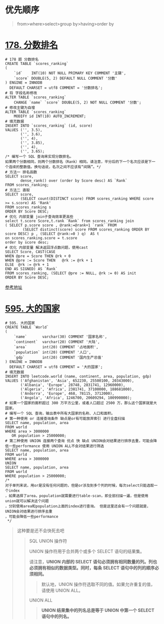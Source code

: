 # 优先顺序

>  from>where>select>group by>having>order by



# [178. 分数排名](https://leetcode-cn.com/problems/rank-scores/)

```mysql
# 178 题 分数排名
CREATE TABLE `scores_ranking`
(
    `id`    INT(10) NOT NULL PRIMARY KEY COMMENT '主键',
    `score` DOUBLE(5, 2) DEFAULT NULL COMMENT '分数'
) ENGINE = INNODB
  DEFAULT CHARSET = utf8 COMMENT = '分数排名';
# 将 字段名称修改
ALTER TABLE `scores_ranking`
    CHANGE `name` `score` DOUBLE(5, 2) NOT NULL COMMENT '分数';
# 修改主键为自增
ALTER TABLE `scores_ranking`
    MODIFY id INT(10) AUTO_INCREMENT;
# 填充数据
INSERT INTO `scores_ranking` (id, score)
VALUES ('', 3.5),
       ('', 3.6),
       ('', 4),
       ('', 3.85),
       ('', 4),
       ('', 3.65);
/* 编写一个 SQL 查询来实现分数排名。
如果两个分数相同，则两个分数排名（Rank）相同。请注意，平分后的下一个名次应该是下一个连续的整数值。换句话说，名次之间不应该有“间隔”。*/
# 方法一 排名函数
SELECT score,
       dense_rank() over (order by Score desc) AS `Rank`
FROM scores_ranking;
# 方法二 直取
SELECT score,
       (SELECT count(DISTINCT score) FROM scores_ranking WHERE score >= s.score) AS 'Rank'
FROM scores_ranking s
ORDER BY Score DESC;
# 优化 内部变量 join子查询效率更高些
select t.score Score,t.rank `Rank` from scores_ranking join
( SELECT p.score score , @rank:=@rank+1 `rank` FROM
        (SELECT distinct(score) score FROM scores_ranking ORDER BY score DESC) p , (SELECT @rank:=0 ) q)  AS t
on scores_ranking.score = t.score
order by score desc;
# 优化 内部变量 解决返回浮点数问题，使用cast
SELECT Score, CAST(CASE
WHEN @pre = Score THEN @rk + 0
WHEN @pre := Score THEN   @rk := @rk + 1
ELSE  @rk := @rk + 1
END AS SIGNED) AS `Rank`
FROM scores_ranking, (SELECT @pre := NULL, @rk := 0) AS init
ORDER BY Score DESC;
```

[参考地址](https://www.cnblogs.com/caicaizi/p/9803013.html)

# [595. 大的国家](https://leetcode-cn.com/problems/big-countries/)

```mysql
# 595. 大的国家
CREATE TABLE `World`
(
    `name`       varchar(30) COMMENT '国家名称',
    `continent`  varchar(20) COMMENT '大陆',
    `area`       int(20) COMMENT '占地面积',
    `population` int(20) COMMENT '人口',
    `gdp`        int(20) COMMENT '国内生产总值'
) ENGINE = INNODB
  DEFAULT CHARSET = utf8 COMMENT = '大的国家';
# 填充数据
INSERT INTO leetcode.world (name, continent, area, population, gdp)
VALUES ('Afghanistan', 'Asia', 652230, 25500100, 20343000),
       ('Albania', 'Europe', 28748, 2831741, 12960000),
       ('Algeria', 'Africa', 2381741, 37100000, 188681000),
       ('Andorra', 'Europe', 468, 78115, 3712000),
       ('Angola', 'Africa', 1246700, 20609294, 100990000);
# 如果一个国家的面积超过 300 万平方公里，或者人口超过 2500 万，那么这个国家就是大国家。
# 编写一个 SQL 查询，输出表中所有大国家的名称、人口和面积。
# 第一种使用 or 连接查询条件 缺点是or有可能放弃索引 进行全盘扫描
SELECT name, population, area
FROM world
WHERE area > 3000000
   OR population > 25000000;
# 第二种使用 UNION 连接两个查询 优点 快 缺点 UNION会对结果进行排序去重，可能会降低一些performance 使用 UNION ALL不会对结果进行筛选
SELECT name, population, area
FROM world
WHERE area > 3000000
UNION
SELECT name, population, area
FROM world
WHERE population > 25000000;
/*
对于单列来说，用or是没有任何问题的，但是or涉及到多个列的时候，每次select只能选取一个index
，如果选择了area，population就需要进行table-scan，即全部扫描一遍，但是使用union就可以解决这个问题
，分别使用area和population上面的index进行查询。 但是这里还会有一个问题就是，UNION会对结果进行排序去重
，可能会降低一些performance
 */
```

> 这种要是还不会快死去吧
>
> >  SQL UNION 操作符
> >
> >  UNION 操作符用于合并两个或多个 SELECT 语句的结果集。
> >
> >  请注意，**UNION 内部的 SELECT 语句必须拥有相同数量的列。列也必须拥有相似的数据类型。同时，每条 SELECT 语句中的列的顺序必须相同。**
> >
> >  > 默认地，UNION 操作符选取不同的值。如果允许重复的值，请使用 UNION ALL。
> >  >
> >
> >  UNION ALL
> >
> >  > **UNION 结果集中的列名总是等于 UNION 中第一个 SELECT 语句中的列名。** 